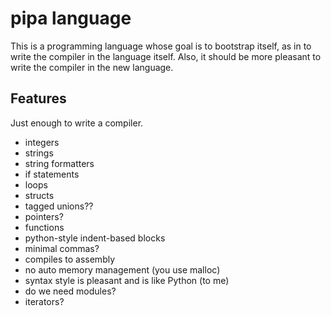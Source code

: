 # pipa language

This is a programming language whose goal is to bootstrap itself,
as in to write the compiler in the language itself.
Also, it should be more pleasant to write the compiler in the
new language.

## Features

Just enough to write a compiler.

* integers
* strings
* string formatters
* if statements
* loops
* structs
* tagged unions??
* pointers?
* functions
* python-style indent-based blocks
* minimal commas?
* compiles to assembly
* no auto memory management (you use malloc)
* syntax style is pleasant and is like Python (to me)
* do we need modules?
* iterators?